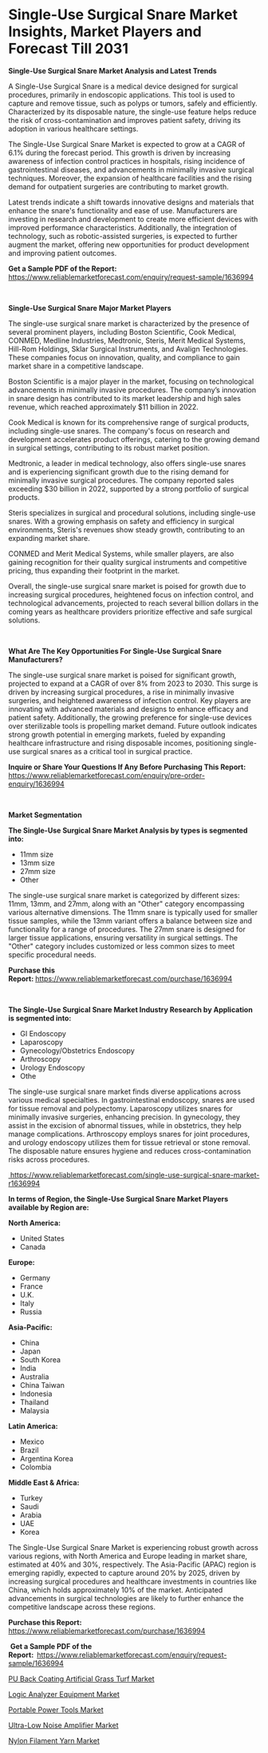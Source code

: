 <p><h1>Single-Use Surgical Snare Market Insights, Market Players and Forecast Till 2031</h1></p><p><strong>Single-Use Surgical Snare Market Analysis and Latest Trends</strong></p>
<p><p>A Single-Use Surgical Snare is a medical device designed for surgical procedures, primarily in endoscopic applications. This tool is used to capture and remove tissue, such as polyps or tumors, safely and efficiently. Characterized by its disposable nature, the single-use feature helps reduce the risk of cross-contamination and improves patient safety, driving its adoption in various healthcare settings.</p><p>The Single-Use Surgical Snare Market is expected to grow at a CAGR of 6.1% during the forecast period. This growth is driven by increasing awareness of infection control practices in hospitals, rising incidence of gastrointestinal diseases, and advancements in minimally invasive surgical techniques. Moreover, the expansion of healthcare facilities and the rising demand for outpatient surgeries are contributing to market growth.</p><p>Latest trends indicate a shift towards innovative designs and materials that enhance the snare's functionality and ease of use. Manufacturers are investing in research and development to create more efficient devices with improved performance characteristics. Additionally, the integration of technology, such as robotic-assisted surgeries, is expected to further augment the market, offering new opportunities for product development and improving patient outcomes.</p></p>
<p><strong>Get a Sample PDF of the Report:&nbsp;</strong> <a href="https://www.reliablemarketforecast.com/enquiry/request-sample/1636994">https://www.reliablemarketforecast.com/enquiry/request-sample/1636994</a></p>
<p>&nbsp;</p>
<p><strong>Single-Use Surgical Snare Major Market Players</strong></p>
<p><p>The single-use surgical snare market is characterized by the presence of several prominent players, including Boston Scientific, Cook Medical, CONMED, Medline Industries, Medtronic, Steris, Merit Medical Systems, Hill-Rom Holdings, Sklar Surgical Instruments, and Avalign Technologies. These companies focus on innovation, quality, and compliance to gain market share in a competitive landscape.</p><p>Boston Scientific is a major player in the market, focusing on technological advancements in minimally invasive procedures. The company’s innovation in snare design has contributed to its market leadership and high sales revenue, which reached approximately $11 billion in 2022.</p><p>Cook Medical is known for its comprehensive range of surgical products, including single-use snares. The company's focus on research and development accelerates product offerings, catering to the growing demand in surgical settings, contributing to its robust market position.</p><p>Medtronic, a leader in medical technology, also offers single-use snares and is experiencing significant growth due to the rising demand for minimally invasive surgical procedures. The company reported sales exceeding $30 billion in 2022, supported by a strong portfolio of surgical products.</p><p>Steris specializes in surgical and procedural solutions, including single-use snares. With a growing emphasis on safety and efficiency in surgical environments, Steris's revenues show steady growth, contributing to an expanding market share.</p><p>CONMED and Merit Medical Systems, while smaller players, are also gaining recognition for their quality surgical instruments and competitive pricing, thus expanding their footprint in the market. </p><p>Overall, the single-use surgical snare market is poised for growth due to increasing surgical procedures, heightened focus on infection control, and technological advancements, projected to reach several billion dollars in the coming years as healthcare providers prioritize effective and safe surgical solutions.</p></p>
<p>&nbsp;</p>
<p><strong>What Are The Key Opportunities For Single-Use Surgical Snare Manufacturers?</strong></p>
<p><p>The single-use surgical snare market is poised for significant growth, projected to expand at a CAGR of over 8% from 2023 to 2030. This surge is driven by increasing surgical procedures, a rise in minimally invasive surgeries, and heightened awareness of infection control. Key players are innovating with advanced materials and designs to enhance efficacy and patient safety. Additionally, the growing preference for single-use devices over sterilizable tools is propelling market demand. Future outlook indicates strong growth potential in emerging markets, fueled by expanding healthcare infrastructure and rising disposable incomes, positioning single-use surgical snares as a critical tool in surgical practice.</p></p>
<p><strong>Inquire or Share Your Questions If Any Before Purchasing This Report:</strong> <a href="https://www.reliablemarketforecast.com/enquiry/pre-order-enquiry/1636994">https://www.reliablemarketforecast.com/enquiry/pre-order-enquiry/1636994</a></p>
<p>&nbsp;</p>
<p><strong>Market Segmentation</strong></p>
<p><strong>The Single-Use Surgical Snare Market Analysis by types is segmented into:</strong></p>
<p><ul><li>11mm size</li><li>13mm size</li><li>27mm size</li><li>Other</li></ul></p>
<p><p>The single-use surgical snare market is categorized by different sizes: 11mm, 13mm, and 27mm, along with an "Other" category encompassing various alternative dimensions. The 11mm snare is typically used for smaller tissue samples, while the 13mm variant offers a balance between size and functionality for a range of procedures. The 27mm snare is designed for larger tissue applications, ensuring versatility in surgical settings. The "Other" category includes customized or less common sizes to meet specific procedural needs.</p></p>
<p><strong>Purchase this Report:&nbsp;</strong><a href="https://www.reliablemarketforecast.com/purchase/1636994">https://www.reliablemarketforecast.com/purchase/1636994</a></p>
<p>&nbsp;</p>
<p><strong>The Single-Use Surgical Snare Market Industry Research by Application is segmented into:</strong></p>
<p><ul><li>GI Endoscopy</li><li>Laparoscopy</li><li>Gynecology/Obstetrics Endoscopy</li><li>Arthroscopy</li><li>Urology Endoscopy</li><li>Othe</li></ul></p>
<p><p>The single-use surgical snare market finds diverse applications across various medical specialties. In gastrointestinal endoscopy, snares are used for tissue removal and polypectomy. Laparoscopy utilizes snares for minimally invasive surgeries, enhancing precision. In gynecology, they assist in the excision of abnormal tissues, while in obstetrics, they help manage complications. Arthroscopy employs snares for joint procedures, and urology endoscopy utilizes them for tissue retrieval or stone removal. The disposable nature ensures hygiene and reduces cross-contamination risks across procedures.</p></p>
<p><a href="https://www.reliablemarketforecast.com/single-use-surgical-snare-market-r1636994">&nbsp;https://www.reliablemarketforecast.com/single-use-surgical-snare-market-r1636994</a></p>
<p><strong>In terms of Region, the Single-Use Surgical Snare Market Players available by Region are:</strong></p>
<p>
    <p> <strong> North America: </strong>
        <ul>
            <li>United States</li>
            <li>Canada</li>
        </ul>
        </p> 
    <p> <strong> Europe: </strong>
        <ul>
            <li>Germany</li>
            <li>France</li>
            <li>U.K.</li>
            <li>Italy</li>
            <li>Russia</li>
        </ul>
        </p> 
    <p> <strong> Asia-Pacific: </strong>
        <ul>
            <li>China</li>
            <li>Japan</li>
            <li>South Korea</li>
            <li>India</li>
            <li>Australia</li>
            <li>China Taiwan</li>
            <li>Indonesia</li>
            <li>Thailand</li>
            <li>Malaysia</li>
        </ul>
        </p> 
    <p> <strong> Latin America: </strong>
        <ul>
            <li>Mexico</li>
            <li>Brazil</li>
            <li>Argentina Korea</li>
            <li>Colombia</li>
        </ul>
        </p> 
    <p> <strong> Middle East & Africa: </strong>
        <ul>
            <li>Turkey</li>
            <li>Saudi</li>
            <li>Arabia</li>
            <li>UAE</li>
            <li>Korea</li>
        </ul>
    </p>
    </p>
<p><p>The Single-Use Surgical Snare Market is experiencing robust growth across various regions, with North America and Europe leading in market share, estimated at 40% and 30%, respectively. The Asia-Pacific (APAC) region is emerging rapidly, expected to capture around 20% by 2025, driven by increasing surgical procedures and healthcare investments in countries like China, which holds approximately 10% of the market. Anticipated advancements in surgical technologies are likely to further enhance the competitive landscape across these regions.</p></p>
<p><strong>Purchase this Report: </strong><a href="https://www.reliablemarketforecast.com/purchase/1636994">https://www.reliablemarketforecast.com/purchase/1636994</a></p>
<p>&nbsp;<strong>Get a Sample PDF of the Report:&nbsp;&nbsp;</strong><a href="https://www.reliablemarketforecast.com/enquiry/request-sample/1636994">https://www.reliablemarketforecast.com/enquiry/request-sample/1636994</a></p>
<p><strong></strong></p>
<p><p><a href="https://issuu.com/reportprime-2/docs/pu-back-coating-artificial-grass-tu_71748698362d5f">PU Back Coating Artificial Grass Turf Market</a></p><p><a href="https://medium.com/@adsogvwv75/logic-analyzer-equipment-market-growth-outlook-from-2024-to-2031-and-it-is-projecting-at-8-3-40db9f6637ea">Logic Analyzer Equipment Market</a></p><p><a href="https://www.linkedin.com/pulse/global-portable-power-tools-market-status-2024-2031-forecast-mhqgf?trackingId=U%2F9bEmtqSqSL6z4Zg%2FWqAQ%3D%3D">Portable Power Tools Market</a></p><p><a href="https://medium.com/@adsogvwv75/ultra-low-noise-amplifier-market-trends-a-detailed-study-of-its-market-segmentation-and-analyzing-fdc645e12f54?postPublishedType=repub">Ultra-Low Noise Amplifier Market</a></p><p><a href="https://www.linkedin.com/pulse/future-innovation-global-nylon-filament-yarn-market-4b29e?trackingId=xa9h9OIESbGATS5KgfHpPQ%3D%3D">Nylon Filament Yarn Market</a></p></p>
